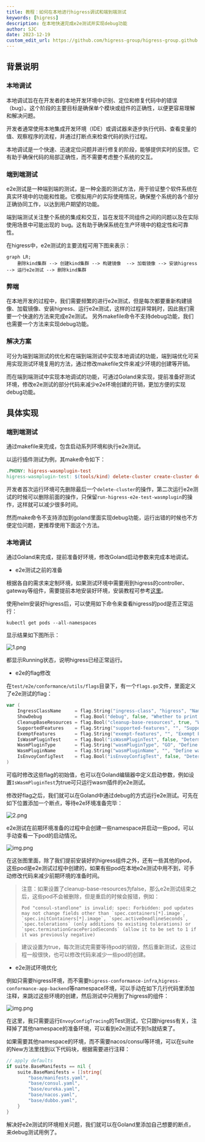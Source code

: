 ```yaml
---
title: 教程：如何在本地进行higress调试和端到端测试
keywords: [higress]
description: 在本地快速完成e2e测试并实现debug功能
author: SJC
date: 2023-12-19
custom_edit_url: https://github.com/higress-group/higress-group.github.io/blob/main/i18n/en/docusaurus-plugin-content-blog/e2e-debug.md
---
```


## 背景说明

### 本地调试

本地调试旨在在开发者的本地开发环境中识别、定位和修复代码中的错误（bug）。这个阶段的主要目标是确保单个模块或组件的正确性，以便更容易理解和解决问题。

开发者通常使用本地集成开发环境（IDE）或调试器来逐步执行代码、查看变量的值、观察程序的流程，并通过打断点来检查代码的执行过程。

本地调试是一个快速、迅速定位问题并进行修复的阶段，能够提供实时的反馈。它有助于确保代码的局部正确性，而不需要考虑整个系统的交互。

### 端到端测试

e2e测试是一种端到端的测试，是一种全面的测试方法，用于验证整个软件系统在真实环境中的功能和性能。它模拟用户的实际使用情况，确保整个系统的各个部分正确协同工作，以达到用户期望的功能。

端到端测试关注整个系统的集成和交互，旨在发现不同组件之间的问题以及在实际使用场景中可能出现的 bug。这有助于确保系统在生产环境中的稳定性和可靠性。

在higress中，e2e测试的主要流程可用下图来表示：

```mermaid
graph LR;
    删除kind集群 --> 创建kind集群 --> 构建镜像  --> 加载镜像 --> 安装higress --> 运行e2e测试 --> 删除kind集群
```

### 弊端

在本地开发的过程中，我们需要频繁的进行e2e测试，但是每次都要重新构建镜像、加载镜像、安装higress、运行e2e测试，这样的过程非常耗时，因此我们需要一个快速的方法来完成e2e测试。
另外makefile命令不支持debug功能，我们也需要一个方法来实现debug功能。

### 解决方案

可分为端到端测试的优化和在端到端测试中实现本地调试的功能，端到端优化可采用实现测试环境复用的方法，通过修改makefile文件来减少环境的创建等开销。

而在端到端测试中实现本地调试的功能，可通过Goland来实现，提前准备好测试环境，修改e2e测试的部分代码来减少e2e环境创建的开销，更加方便的实现debug功能。

## 具体实现
### 端到端测试

通过makefile来完成，包含启动系列环境和执行e2e测试。

以运行插件测试为例，其make命令如下：

```makefile
.PHONY: higress-wasmplugin-test
higress-wasmplugin-test: $(tools/kind) delete-cluster create-cluster docker-build kube-load-image install-dev-wasmplugin run-higress-e2e-test-wasmplugin delete-cluster
```

开发者首次运行环境可先删除最后一个`delete-cluster`的操作，第二次运行e2e测试的时候可以删除前面的操作，只保留`run-higress-e2e-test-wasmplugin`的操作，这样就可以减少很多时间。

然而make命令不支持添加到goland里面实现debug功能，运行出错的时候也不方便定位问题，更推荐使用下面这个方法。

### 本地调试

通过Goland来完成，提前准备好环境，修改Goland启动参数来完成本地调试。

- e2e测试之前的准备

根据各自的需求来定制环境，如果测试环境中需要用到higress的controller、gateway等组件，需要提前本地安装好环境，安装教程可参考[这里](https://higress.io/zh-cn/docs/user/quickstart/)。

使用helm安装好higress后，可以使用如下命令来查看higress的pod是否正常运行：

```shell
kubectl get pods --all-namespaces
```

显示结果如下图所示：

![1.png](../../../static/img/blog/e2e-debug1.png)

都显示Running状态，说明higress已经正常运行。

- e2e的flag修改

在`test/e2e/conformance/utils/flags`目录下，有一个`flags.go`文件，里面定义了e2e测试的flag：

```go
var (
    IngressClassName     = flag.String("ingress-class", "higress", "Name of IngressClass to use for tests")
    ShowDebug            = flag.Bool("debug", false, "Whether to print debug logs")
    CleanupBaseResources = flag.Bool("cleanup-base-resources", true, "Whether to cleanup base test resources after the run")
    SupportedFeatures    = flag.String("supported-features", "", "Supported features included in conformance tests suites")
    ExemptFeatures       = flag.String("exempt-features", "", "Exempt Features excluded from conformance tests suites")
    IsWasmPluginTest     = flag.Bool("isWasmPluginTest", false, "Determine if run wasm plugin conformance test")
    WasmPluginType       = flag.String("wasmPluginType", "GO", "Define wasm plugin type, currently supports GO, CPP")
    WasmPluginName       = flag.String("wasmPluginName", "", "Define wasm plugin name")
    IsEnvoyConfigTest    = flag.Bool("isEnvoyConfigTest", false, "Determine if run envoy config conformance test")
)
```
可临时修改这些flag的初始值，也可以在Goland编辑器中定义启动参数，例如设置`IsWasmPluginTest`为true可只运行wasm插件的e2e测试。

修改好flag之后，我们就可以在Goland中通过debug的方式运行e2e测试。可先在如下位置添加一个断点，等待e2e环境准备完毕：

![2.png](../../../static/img/blog/e2e-debug2.png)

e2e测试在前期环境准备的过程中会创建一些namespace并启动一些pod，可以手动查看一下pod的启动情况。

![img.png](../../../static/img/blog/e2e-debug3.png)

在这张图里面，除了我们提前安装好的higress组件之外，还有一些其他的pod，这些pod是e2e测试过程中创建的，如果有些pod在本地e2e测试中用不到，可手动修改代码来减少前期环境的准备时间。

> 注意：如果设置了cleanup-base-resources为false，那么e2e测试结束之后，这些pod不会被删除，但是重启的时候会报错，例如：
> ```
> Pod "consul-standlone" is invalid: spec: Forbidden: pod updates may not change fields other than `spec.containers[*].image`, `spec.initContainers[*].image`, `spec.activeDeadlineSeconds`, `spec.tolerations` (only additions to existing tolerations) or `spec.terminationGracePeriodSeconds` (allow it to be set to 1 if it was previously negative)
> ```

> 建议设置为true，每次测试完需要等待pod的销毁，然后重新测试，这些过程一般很快，也可以修改代码来减少一些pod的创建。

- e2e测试环境优化

例如只需要higress环境，而不需要`higress-conformance-infra`,`higress-conformance-app-backend`等namespace环境，可以手动在如下几行代码里添加注释，来跳过这些环境的创建，然后测试中只用到了higress的组件：

![img.png](../../../static/img/blog/e2e-debug4.png)

在这里，我只需要运行`EnvoyConfigTracing`的Test测试，它只跟higress有关，注释掉了其他namespace的准备环境，可以看到e2e测试不到1s就结束了。

如果需要其他namespace的环境，而不需要nacos/consul等环境，可以在suite的New方法里找到以下代码块，根据需要进行注释：

```go
// apply defaults
if suite.BaseManifests == nil {
	suite.BaseManifests = []string{
		"base/manifests.yaml",
		"base/consul.yaml",
		"base/eureka.yaml",
		"base/nacos.yaml",
		"base/dubbo.yaml",
	}
}
```

解决好e2e测试的环境相关问题，我们就可以在Goland里添加自己想要的断点，来debug测试用例了。
